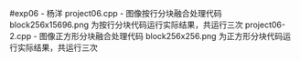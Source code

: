 #exp06 - 杨洋
project06.cpp - 图像按行分块融合处理代码
block256x15696.png 为按行分块代码运行实际结果，共运行三次
project06-2.cpp - 图像正方形分块融合处理代码
block256x256.png 为正方形分块代码运行实际结果，共运行三次
